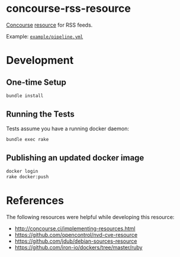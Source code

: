# concourse-rss-resource

[Concourse](https://concourse.ci/ "Concourse Homepage") [resource](https://concourse.ci/implementing-resources.html "Implementing a Resource") for RSS feeds.

Example: [`example/pipeline.yml`](example/pipeline.yml)

# Development

## One-time Setup

```bash
bundle install
```

## Running the Tests

Tests assume you have a running docker daemon:

```bash
bundle exec rake
```

## Publishing an updated docker image

```bash
docker login
rake docker:push
```

# References

The following resources were helpful while developing this resource:

* http://concourse.ci/implementing-resources.html
* https://github.com/opencontrol/nvd-cve-resource
* https://github.com/jdub/debian-sources-resource
* https://github.com/iron-io/dockers/tree/master/ruby
